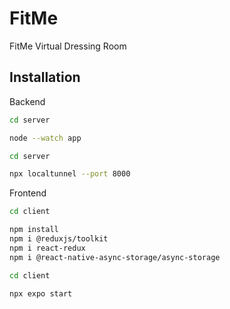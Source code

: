 # FitMe
FitMe Virtual Dressing Room

## Installation

Backend

```bash
cd server
```
```bash
node --watch app
```
```bash
cd server
```
```bash
npx localtunnel --port 8000
```

Frontend

```bash
cd client
```
```bash
npm install 
npm i @reduxjs/toolkit
npm i react-redux
npm i @react-native-async-storage/async-storage
```
```bash
cd client
```
```bash
npx expo start
```
